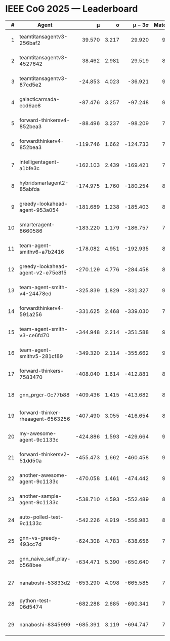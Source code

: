 # IEEE CoG 2025 — Leaderboard

| # | Agent | μ | σ | μ − 3σ | Matches | Updated |
|---:|---|---:|---:|---:|---:|---|
| 1 | teamtitansagentv3-256baf2 | 39.570 | 3.217 | 29.920 | 9360 | 2025-08-20 15:37 |
| 2 | teamtitansagentv3-4527642 | 38.462 | 2.981 | 29.519 | 8574 | 2025-08-20 15:37 |
| 3 | teamtitansagentv3-87cd5e2 | -24.853 | 4.023 | -36.921 | 9586 | 2025-08-20 15:37 |
| 4 | galacticarmada-ecd6ae8 | -87.476 | 3.257 | -97.248 | 9000 | 2025-08-20 15:37 |
| 5 | forward-thinkersv4-852bea3 | -88.496 | 3.237 | -98.209 | 7437 | 2025-08-20 15:37 |
| 6 | forwardthinkerv4-852bea3 | -119.746 | 1.662 | -124.733 | 7303 | 2025-08-20 15:37 |
| 7 | intelligentagent-a1bfe3c | -162.103 | 2.439 | -169.421 | 7372 | 2025-08-20 15:37 |
| 8 | hybridsmartagent2-85abfda | -174.975 | 1.760 | -180.254 | 8238 | 2025-08-20 15:37 |
| 9 | greedy-lookahead-agent-953a054 | -181.689 | 1.238 | -185.403 | 8758 | 2025-08-20 15:37 |
| 10 | smarteragent-8660586 | -183.220 | 1.179 | -186.757 | 7939 | 2025-08-20 15:37 |
| 11 | team-agent-smithv6-a7b2416 | -178.082 | 4.951 | -192.935 | 8780 | 2025-08-20 15:37 |
| 12 | greedy-lookahead-agent-v2-e75e8f5 | -270.129 | 4.776 | -284.458 | 8858 | 2025-08-20 15:37 |
| 13 | team-agent-smith-v4-24478ed | -325.839 | 1.829 | -331.327 | 9702 | 2025-08-20 15:37 |
| 14 | forwardthinkerv4-591a256 | -331.625 | 2.468 | -339.030 | 7659 | 2025-08-20 15:37 |
| 15 | team-agent-smith-v3-ce6fd70 | -344.948 | 2.214 | -351.588 | 9702 | 2025-08-20 15:37 |
| 16 | team-agent-smithv5-281cf89 | -349.320 | 2.114 | -355.662 | 9420 | 2025-08-20 15:37 |
| 17 | forward-thinkers-7583470 | -408.040 | 1.614 | -412.881 | 8260 | 2025-08-20 15:37 |
| 18 | gnn_prgcr-0c77b88 | -409.436 | 1.415 | -413.682 | 8190 | 2025-08-20 15:37 |
| 19 | forward-thinker-rheaagent-6563256 | -407.490 | 3.055 | -416.654 | 8302 | 2025-08-20 15:37 |
| 20 | my-awesome-agent-9c1133c | -424.886 | 1.593 | -429.664 | 9400 | 2025-08-20 15:37 |
| 21 | forward-thinkersv2-51dd50a | -455.473 | 1.662 | -460.458 | 9202 | 2025-08-20 15:37 |
| 22 | another-awesome-agent-9c1133c | -470.058 | 1.461 | -474.442 | 9680 | 2025-08-20 15:37 |
| 23 | another-sample-agent-9c1133c | -538.710 | 4.593 | -552.489 | 8800 | 2025-08-20 15:37 |
| 24 | auto-polled-test-9c1133c | -542.226 | 4.919 | -556.983 | 8480 | 2025-08-20 15:37 |
| 25 | gnn-vs-greedy-493cc7d | -624.308 | 4.783 | -638.656 | 7260 | 2025-08-20 15:37 |
| 26 | gnn_naive_self_play-b568bee | -634.471 | 5.390 | -650.640 | 7420 | 2025-08-20 15:37 |
| 27 | nanaboshi-53833d2 | -653.290 | 4.098 | -665.585 | 7060 | 2025-08-20 15:37 |
| 28 | python-test-06d5474 | -682.288 | 2.685 | -690.341 | 7260 | 2025-08-20 15:37 |
| 29 | nanaboshi-8345999 | -685.391 | 3.119 | -694.747 | 7550 | 2025-08-20 15:37 |
